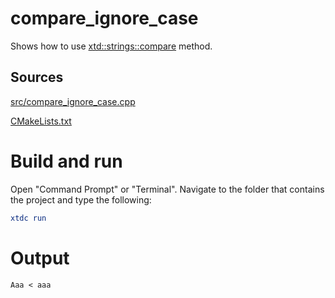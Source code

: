 # compare_ignore_case

Shows how to use [xtd::strings::compare](../../../../src/xtd.core/include/xtd/strings.h) method.

## Sources

[src/compare_ignore_case.cpp](src/compare_ignore_case.cpp)

[CMakeLists.txt](CMakeLists.txt)

# Build and run

Open "Command Prompt" or "Terminal". Navigate to the folder that contains the project and type the following:

```cmake
xtdc run
```

# Output

```
Aaa < aaa
```
